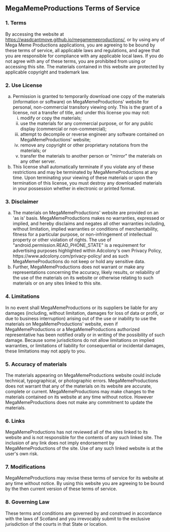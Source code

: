 <h2>MegaMemeProductions Terms of Service</h2>
<h3>1. Terms</h3>
<p>By accessing the website at <a href="https://wasdcantmove.github.io/megamemeproductions/">https://wasdcantmove.github.io/megamemeproductions/</a>, or by using any of Mega Meme Productions applications, you are agreeing to be bound by these terms of service, all applicable laws and regulations, and agree that you are responsible for compliance with any applicable local laws. If you do not agree with any of these terms, you are prohibited from using or accessing this site. The materials contained in this website are protected by applicable copyright and trademark law.</p>
<h3>2. Use License</h3>
<ol type="a">
   <li>Permission is granted to temporarily download one copy of the materials (information or software) on MegaMemeProductions' website for personal, non-commercial transitory viewing only. This is the grant of a license, not a transfer of title, and under this license you may not:
   <ol type="i">
       <li>modify or copy the materials;</li>
       <li>use the materials for any commercial purpose, or for any public display (commercial or non-commercial);</li>
       <li>attempt to decompile or reverse engineer any software contained on MegaMemeProductions' website;</li>
       <li>remove any copyright or other proprietary notations from the materials; or</li>
       <li>transfer the materials to another person or "mirror" the materials on any other server.</li>
   </ol>
    </li>
   <li>This license shall automatically terminate if you violate any of these restrictions and may be terminated by MegaMemeProductions at any time. Upon terminating your viewing of these materials or upon the termination of this license, you must destroy any downloaded materials in your possession whether in electronic or printed format.</li>
</ol>
<h3>3. Disclaimer</h3>
<ol type="a">
   <li>The materials on MegaMemeProductions' website are provided on an 'as is' basis. MegaMemeProductions makes no warranties, expressed or implied, and hereby disclaims and negates all other warranties including, without limitation, implied warranties or conditions of merchantability, fitness for a particular purpose, or non-infringement of intellectual property or other violation of rights.
  The use of "android.permission.READ_PHONE_STATE" is a requirement for advertising purposes highlighted within Adcolony's own Privacy Policy, https://www.adcolony.com/privacy-policy/ and as such MegaMemeProductions do not keep or hold any sensitive data.</li>
   <li>Further, MegaMemeProductions does not warrant or make any representations concerning the accuracy, likely results, or reliability of the use of the materials on its website or otherwise relating to such materials or on any sites linked to this site.</li>
</ol>
<h3>4. Limitations</h3>
<p>In no event shall MegaMemeProductions or its suppliers be liable for any damages (including, without limitation, damages for loss of data or profit, or due to business interruption) arising out of the use or inability to use the materials on MegaMemeProductions' website, even if MegaMemeProductions or a MegaMemeProductions authorized representative has been notified orally or in writing of the possibility of such damage. Because some jurisdictions do not allow limitations on implied warranties, or limitations of liability for consequential or incidental damages, these limitations may not apply to you.</p>
<h3>5. Accuracy of materials</h3>
<p>The materials appearing on MegaMemeProductions website could include technical, typographical, or photographic errors. MegaMemeProductions does not warrant that any of the materials on its website are accurate, complete or current. MegaMemeProductions may make changes to the materials contained on its website at any time without notice. However MegaMemeProductions does not make any commitment to update the materials.</p>
<h3>6. Links</h3>
<p>MegaMemeProductions has not reviewed all of the sites linked to its website and is not responsible for the contents of any such linked site. The inclusion of any link does not imply endorsement by MegaMemeProductions of the site. Use of any such linked website is at the user's own risk.</p>
<h3>7. Modifications</h3>
<p>MegaMemeProductions may revise these terms of service for its website at any time without notice. By using this website you are agreeing to be bound by the then current version of these terms of service.</p>
<h3>8. Governing Law</h3>
<p>These terms and conditions are governed by and construed in accordance with the laws of Scotland and you irrevocably submit to the exclusive jurisdiction of the courts in that State or location.</p>
